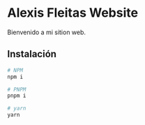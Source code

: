 # Alexis Fleitas Website

Bienvenido a mi sition web.

## Instalación

```sh
# NPM
npm i

# PNPM
pnpm i

# yarn
yarn
```
